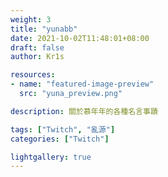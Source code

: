 ```yaml
---
weight: 3
title: "yunabb"
date: 2021-10-02T11:48:01+08:00
draft: false
author: Kr1s

resources:
- name: "featured-image-preview"
  src: "yuna_preview.png"

description: 關於慕年年的各種名言事蹟

tags: ["Twitch", "亂源"]
categories: ["Twitch"]

lightgallery: true
---
```


